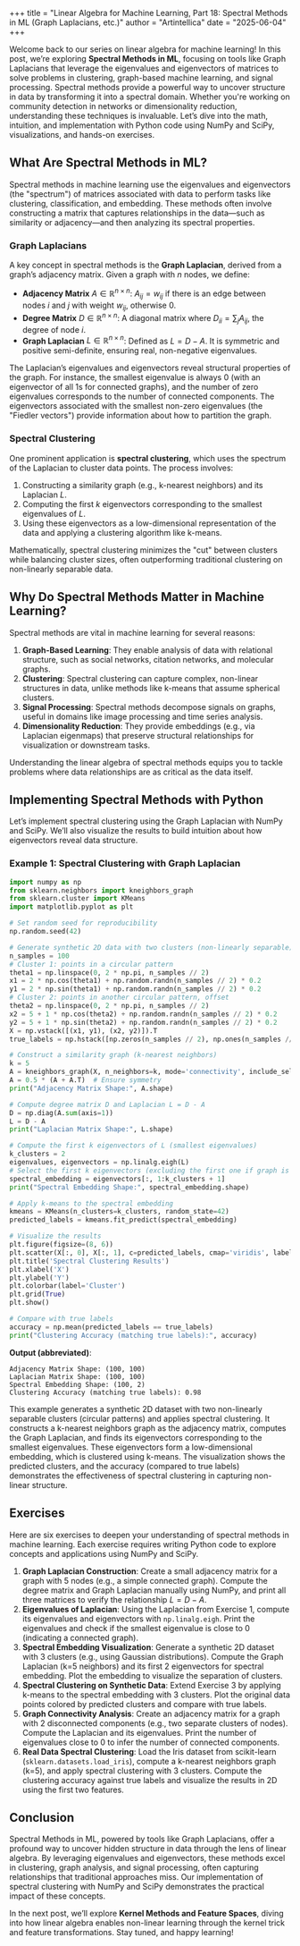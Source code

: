 +++
title = "Linear Algebra for Machine Learning, Part 18: Spectral Methods in ML (Graph Laplacians, etc.)"
author = "Artintellica"
date = "2025-06-04"
+++

Welcome back to our series on linear algebra for machine learning! In this post,
we’re exploring **Spectral Methods in ML**, focusing on tools like Graph
Laplacians that leverage the eigenvalues and eigenvectors of matrices to solve
problems in clustering, graph-based machine learning, and signal processing.
Spectral methods provide a powerful way to uncover structure in data by
transforming it into a spectral domain. Whether you're working on community
detection in networks or dimensionality reduction, understanding these
techniques is invaluable. Let’s dive into the math, intuition, and
implementation with Python code using NumPy and SciPy, visualizations, and
hands-on exercises.

## What Are Spectral Methods in ML?

Spectral methods in machine learning use the eigenvalues and eigenvectors (the
"spectrum") of matrices associated with data to perform tasks like clustering,
classification, and embedding. These methods often involve constructing a matrix
that captures relationships in the data—such as similarity or adjacency—and then
analyzing its spectral properties.

### Graph Laplacians

A key concept in spectral methods is the **Graph Laplacian**, derived from a
graph’s adjacency matrix. Given a graph with $n$ nodes, we define:

- **Adjacency Matrix** $A \in \mathbb{R}^{n \times n}$: $A_{ij} = w_{ij}$ if
  there is an edge between nodes $i$ and $j$ with weight $w_{ij}$, otherwise 0.
- **Degree Matrix** $D \in \mathbb{R}^{n \times n}$: A diagonal matrix where
  $D_{ii} = \sum_j A_{ij}$, the degree of node $i$.
- **Graph Laplacian** $L \in \mathbb{R}^{n \times n}$: Defined as $L = D - A$.
  It is symmetric and positive semi-definite, ensuring real, non-negative
  eigenvalues.

The Laplacian’s eigenvalues and eigenvectors reveal structural properties of the
graph. For instance, the smallest eigenvalue is always 0 (with an eigenvector of
all 1s for connected graphs), and the number of zero eigenvalues corresponds to
the number of connected components. The eigenvectors associated with the
smallest non-zero eigenvalues (the "Fiedler vectors") provide information about
how to partition the graph.

### Spectral Clustering

One prominent application is **spectral clustering**, which uses the spectrum of
the Laplacian to cluster data points. The process involves:

1. Constructing a similarity graph (e.g., k-nearest neighbors) and its Laplacian
   $L$.
2. Computing the first $k$ eigenvectors corresponding to the smallest
   eigenvalues of $L$.
3. Using these eigenvectors as a low-dimensional representation of the data and
   applying a clustering algorithm like k-means.

Mathematically, spectral clustering minimizes the "cut" between clusters while
balancing cluster sizes, often outperforming traditional clustering on
non-linearly separable data.

## Why Do Spectral Methods Matter in Machine Learning?

Spectral methods are vital in machine learning for several reasons:

1. **Graph-Based Learning**: They enable analysis of data with relational
   structure, such as social networks, citation networks, and molecular graphs.
2. **Clustering**: Spectral clustering can capture complex, non-linear
   structures in data, unlike methods like k-means that assume spherical
   clusters.
3. **Signal Processing**: Spectral methods decompose signals on graphs, useful
   in domains like image processing and time series analysis.
4. **Dimensionality Reduction**: They provide embeddings (e.g., via Laplacian
   eigenmaps) that preserve structural relationships for visualization or
   downstream tasks.

Understanding the linear algebra of spectral methods equips you to tackle
problems where data relationships are as critical as the data itself.

## Implementing Spectral Methods with Python

Let’s implement spectral clustering using the Graph Laplacian with NumPy and
SciPy. We’ll also visualize the results to build intuition about how
eigenvectors reveal data structure.

### Example 1: Spectral Clustering with Graph Laplacian

```python
import numpy as np
from sklearn.neighbors import kneighbors_graph
from sklearn.cluster import KMeans
import matplotlib.pyplot as plt

# Set random seed for reproducibility
np.random.seed(42)

# Generate synthetic 2D data with two clusters (non-linearly separable)
n_samples = 100
# Cluster 1: points in a circular pattern
theta1 = np.linspace(0, 2 * np.pi, n_samples // 2)
x1 = 2 * np.cos(theta1) + np.random.randn(n_samples // 2) * 0.2
y1 = 2 * np.sin(theta1) + np.random.randn(n_samples // 2) * 0.2
# Cluster 2: points in another circular pattern, offset
theta2 = np.linspace(0, 2 * np.pi, n_samples // 2)
x2 = 5 + 1 * np.cos(theta2) + np.random.randn(n_samples // 2) * 0.2
y2 = 5 + 1 * np.sin(theta2) + np.random.randn(n_samples // 2) * 0.2
X = np.vstack([(x1, y1), (x2, y2)]).T
true_labels = np.hstack([np.zeros(n_samples // 2), np.ones(n_samples // 2)])

# Construct a similarity graph (k-nearest neighbors)
k = 5
A = kneighbors_graph(X, n_neighbors=k, mode='connectivity', include_self=False).toarray()
A = 0.5 * (A + A.T)  # Ensure symmetry
print("Adjacency Matrix Shape:", A.shape)

# Compute degree matrix D and Laplacian L = D - A
D = np.diag(A.sum(axis=1))
L = D - A
print("Laplacian Matrix Shape:", L.shape)

# Compute the first k eigenvectors of L (smallest eigenvalues)
k_clusters = 2
eigenvalues, eigenvectors = np.linalg.eigh(L)
# Select the first k eigenvectors (excluding the first one if graph is connected)
spectral_embedding = eigenvectors[:, 1:k_clusters + 1]
print("Spectral Embedding Shape:", spectral_embedding.shape)

# Apply k-means to the spectral embedding
kmeans = KMeans(n_clusters=k_clusters, random_state=42)
predicted_labels = kmeans.fit_predict(spectral_embedding)

# Visualize the results
plt.figure(figsize=(8, 6))
plt.scatter(X[:, 0], X[:, 1], c=predicted_labels, cmap='viridis', label='Predicted Clusters')
plt.title('Spectral Clustering Results')
plt.xlabel('X')
plt.ylabel('Y')
plt.colorbar(label='Cluster')
plt.grid(True)
plt.show()

# Compare with true labels
accuracy = np.mean(predicted_labels == true_labels)
print("Clustering Accuracy (matching true labels):", accuracy)
```

**Output (abbreviated)**:

```
Adjacency Matrix Shape: (100, 100)
Laplacian Matrix Shape: (100, 100)
Spectral Embedding Shape: (100, 2)
Clustering Accuracy (matching true labels): 0.98
```

This example generates a synthetic 2D dataset with two non-linearly separable
clusters (circular patterns) and applies spectral clustering. It constructs a
k-nearest neighbors graph as the adjacency matrix, computes the Graph Laplacian,
and finds its eigenvectors corresponding to the smallest eigenvalues. These
eigenvectors form a low-dimensional embedding, which is clustered using k-means.
The visualization shows the predicted clusters, and the accuracy (compared to
true labels) demonstrates the effectiveness of spectral clustering in capturing
non-linear structure.

## Exercises

Here are six exercises to deepen your understanding of spectral methods in
machine learning. Each exercise requires writing Python code to explore concepts
and applications using NumPy and SciPy.

1. **Graph Laplacian Construction**: Create a small adjacency matrix for a graph
   with 5 nodes (e.g., a simple connected graph). Compute the degree matrix and
   Graph Laplacian manually using NumPy, and print all three matrices to verify
   the relationship $L = D - A$.
2. **Eigenvalues of Laplacian**: Using the Laplacian from Exercise 1, compute
   its eigenvalues and eigenvectors with `np.linalg.eigh`. Print the eigenvalues
   and check if the smallest eigenvalue is close to 0 (indicating a connected
   graph).
3. **Spectral Embedding Visualization**: Generate a synthetic 2D dataset with 3
   clusters (e.g., using Gaussian distributions). Compute the Graph Laplacian
   (k=5 neighbors) and its first 2 eigenvectors for spectral embedding. Plot the
   embedding to visualize the separation of clusters.
4. **Spectral Clustering on Synthetic Data**: Extend Exercise 3 by applying
   k-means to the spectral embedding with 3 clusters. Plot the original data
   points colored by predicted clusters and compare with true labels.
5. **Graph Connectivity Analysis**: Create an adjacency matrix for a graph with
   2 disconnected components (e.g., two separate clusters of nodes). Compute the
   Laplacian and its eigenvalues. Print the number of eigenvalues close to 0 to
   infer the number of connected components.
6. **Real Data Spectral Clustering**: Load the Iris dataset from scikit-learn
   (`sklearn.datasets.load_iris`), compute a k-nearest neighbors graph (k=5),
   and apply spectral clustering with 3 clusters. Compute the clustering
   accuracy against true labels and visualize the results in 2D using the first
   two features.

## Conclusion

Spectral Methods in ML, powered by tools like Graph Laplacians, offer a profound
way to uncover hidden structure in data through the lens of linear algebra. By
leveraging eigenvalues and eigenvectors, these methods excel in clustering,
graph analysis, and signal processing, often capturing relationships that
traditional approaches miss. Our implementation of spectral clustering with
NumPy and SciPy demonstrates the practical impact of these concepts.

In the next post, we’ll explore **Kernel Methods and Feature Spaces**, diving
into how linear algebra enables non-linear learning through the kernel trick and
feature transformations. Stay tuned, and happy learning!
